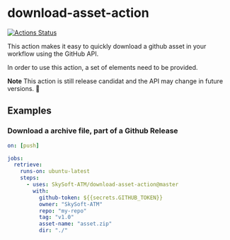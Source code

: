 # download-asset-action

[![Actions Status](https://github.com/SkySoft-ATM/download-asset-action/workflows/snapshot/badge.svg)](https://github.com/SkySoft-ATM/download-asset-action/actions)


This action makes it easy to quickly download a github asset in your workflow 
using the GitHub API.

In order to use this action, a set of elements need to be provided. 

**Note** This action is still release candidat and the API may change in
future versions. 🙂

## Examples

### Download a archive file, part of a Github Release

```yaml
on: [push]

jobs:
  retrieve:
    runs-on: ubuntu-latest
    steps:
      - uses: SkySoft-ATM/download-asset-action@master
        with:
          github-token: ${{secrets.GITHUB_TOKEN}}
          owner: "SkySoft-ATM"
          repo: "my-repo"
          tag: "v1.0"
          asset-name: "asset.zip"
          dir: "./"          
```

